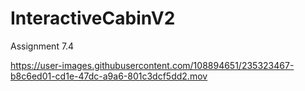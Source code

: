 # InteractiveCabinV2
Assignment 7.4 


https://user-images.githubusercontent.com/108894651/235323467-b8c6ed01-cd1e-47dc-a9a6-801c3dcf5dd2.mov

